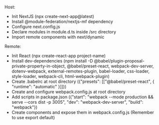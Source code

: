 Host:

- Init NextJS (npx create-next-app@latest)
- Install @module-federation/nextjs-mf dependency
- Configure next.config.js
- Declare modules in module.d.ts inside /src directory
- Import remote components with next/dynamic

Remote:

- Init React (npx create-react-app project-name)
- Install dev-dependencies (npm install -D @babel/plugin-proposal-private-property-in-object, @babel/preset-react, webpack-dev-server, dotenv-webpack, external-remotes-plugin, babel-loader, css-loader, style-loader, webpack-cli, html-webpack-plugin)
- Create .babelrc at root directory ({"presets": [["@babel/preset-react", { "runtime": "automatic" }]]})
- Create and configure webpack.config.js at root directory
- Add scripts in package.json ({"start": "webpack --mode production && serve --cors dist -p 3005", "dev": "webpack-dev-server", "build": "webpack"})
- Create components and expose them in webpack.config.js (Remember to use export default)
